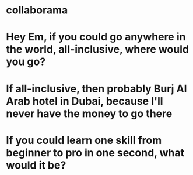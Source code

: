 # collaborama

#  Hey Em, if you could go anywhere in the world, all-inclusive, where would you go?

#  If all-inclusive, then probably Burj Al Arab hotel in Dubai, because I'll never have the money to go there



# If you could learn one skill from beginner to pro in one second, what would it be?

